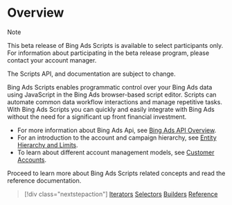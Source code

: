 # Overview

> [!NOTE]
> This beta release of Bing Ads Scripts is available to select participants only. For information about participating in the beta release program, please contact your account manager.
>
> The Scripts API, and documentation are subject to change.

Bing Ads Scripts enables programmatic control over your Bing Ads data using JavaScript in the Bing Ads browser-based script editor.  Scripts can automate common data workflow interactions and manage repetitive tasks.  With Bing Ads Scripts you can quickly and easily integrate with Bing Ads without the need for a significant up front financial investment.

- For more information about Bing Ads Api, see [Bing Ads API Overview](/bingads/guides/).
- For an introduction to the account and campaign hierarchy, see [Entity Hierarchy and Limits](/bingads/guides/entity-hierarchy-limits).
- To learn about different account management models, see [Customer Accounts](/bingads/guides/customer-accounts).

Proceed to learn more about Bing Ads Scripts related concepts and read the reference documentation.
> [!div class="nextstepaction"]
> [Iterators](./concepts/iterators.md)
> [Selectors](./concepts/selectors.md)
> [Builders](./concepts/builders.md)
> [Reference](./reference/BingAdsApp.md)

